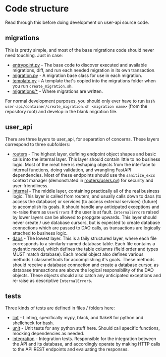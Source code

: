 # Code structure

Read through this before doing development on user-api source code.


## migrations

This is pretty simple, and most of the base migrations code should never need touching. Just in case:
* [entrypoint.py](migrations/entrypoint.py) - The base code to discover executed and available migrations, diff, and run each needed migration in its own transaction.
* [migration.py](migrations/migration.py) - A migration base class for use in each migration.
* [template.py](migrations/template.py) - A template that's copied into the migrations folder when you run `create_migration.sh`.
* [migrations/\*](migrations/migrations) - Where migrations are written.

For normal development purposes, you should only ever have to run `bash user-api/container/create_migration.sh <migration name>` (from the repository root) and develop in the blank migration file.


## user_api

There are three layers to user_api, for separation of concerns. These layers correspond to three subfolders:
* [routers](user_api/routers) - The highest layer, defining endpoint object shapes and basic calls into the internal layer. This layer should contain little to no business logic. Most of the meat here is reshaping objects from the interface to internal functions, doing validation, and wrangling FastAPI dependencies. Most of these endpoints should use the `sanitize_excs` context manager (demonstrated in [routers/users.py](user_api/routers/users.py)) for security and user-friendliness.
* [internal](user_api/internal) - The middle layer, containing practically all of the real business logic. This layer is called from routers, and usually calls down to daos (to access the database) or services (to access external services) (future) to accomplish its goals. It should handle any anticipated exceptions and re-raise them as `UserError`s if the user is at fault. `InternalError`s raised by lower layers can be allowed to propgate upwards. This layer should never create / use database cursors, but is expected to create database connections which are passed to DAO calls, as transactions are logically attached to business logic.
* [daos](user_api/daos) - The lowest layer. This is a faily structured layer, where each file corresponds to a similarly-named database table. Each file contains a pydantic model, which defines the table columns (field order and types MUST match database). Each model object also defines various methods / classmethods for accomplishing it's goals. These methods should receive a database connection and create a database cursor, as database transactions are above the logical responsibility of the DAO objects. These objects should also catch any anticipated exceptions and re-raise as descriptive `InternalError`s.


## tests

Three kinds of tests are defined in files / folders here:
* [lint](tests/lint.sh) - Linting, specifically mypy, black, and flake8 for python and shellcheck for bash.
* [unit](tests/unit) - Unit tests for any python stuff here. Should call specific functions, mocking dependencies as needed.
* [integration](tests/integ) - Integration tests. Responsible for the integration between the API and its database, and accordingly operate by making HTTP calls to the API REST endpoints and evaluating the responses.
